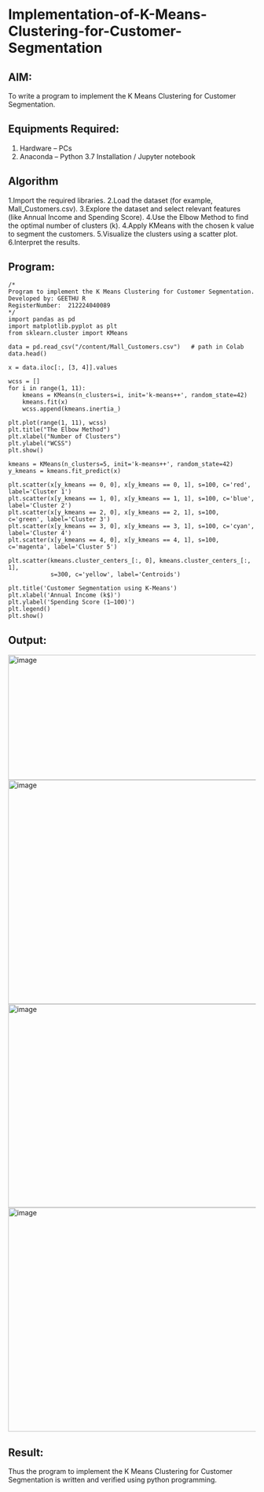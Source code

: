 # Implementation-of-K-Means-Clustering-for-Customer-Segmentation

## AIM:
To write a program to implement the K Means Clustering for Customer Segmentation.

## Equipments Required:
1. Hardware – PCs
2. Anaconda – Python 3.7 Installation / Jupyter notebook

## Algorithm
1.Import the required libraries.
2.Load the dataset (for example, Mall_Customers.csv).
3.Explore the dataset and select relevant features (like Annual Income and Spending Score). 4.Use the Elbow Method to find the optimal number of clusters (k).
4.Apply KMeans with the chosen k value to segment the customers.
5.Visualize the clusters using a scatter plot.
6.Interpret the results.

## Program:
```
/*
Program to implement the K Means Clustering for Customer Segmentation.
Developed by: GEETHU R
RegisterNumber:  212224040089
*/
import pandas as pd
import matplotlib.pyplot as plt
from sklearn.cluster import KMeans

data = pd.read_csv("/content/Mall_Customers.csv")   # path in Colab
data.head()

x = data.iloc[:, [3, 4]].values

wcss = []
for i in range(1, 11):
    kmeans = KMeans(n_clusters=i, init='k-means++', random_state=42)
    kmeans.fit(x)
    wcss.append(kmeans.inertia_)

plt.plot(range(1, 11), wcss)
plt.title("The Elbow Method")
plt.xlabel("Number of Clusters")
plt.ylabel("WCSS")
plt.show()

kmeans = KMeans(n_clusters=5, init='k-means++', random_state=42)
y_kmeans = kmeans.fit_predict(x)

plt.scatter(x[y_kmeans == 0, 0], x[y_kmeans == 0, 1], s=100, c='red', label='Cluster 1')
plt.scatter(x[y_kmeans == 1, 0], x[y_kmeans == 1, 1], s=100, c='blue', label='Cluster 2')
plt.scatter(x[y_kmeans == 2, 0], x[y_kmeans == 2, 1], s=100, c='green', label='Cluster 3')
plt.scatter(x[y_kmeans == 3, 0], x[y_kmeans == 3, 1], s=100, c='cyan', label='Cluster 4')
plt.scatter(x[y_kmeans == 4, 0], x[y_kmeans == 4, 1], s=100, c='magenta', label='Cluster 5')

plt.scatter(kmeans.cluster_centers_[:, 0], kmeans.cluster_centers_[:, 1],
            s=300, c='yellow', label='Centroids')

plt.title('Customer Segmentation using K-Means')
plt.xlabel('Annual Income (k$)')
plt.ylabel('Spending Score (1–100)')
plt.legend()
plt.show()

```

## Output:
<img width="701" height="254" alt="image" src="https://github.com/user-attachments/assets/48dbe72e-e207-49f9-b259-703211448aed" />

<img width="597" height="455" alt="image" src="https://github.com/user-attachments/assets/9b4d51b8-7a97-497d-85ef-d54b2d1ea781" />
<img width="553" height="413" alt="image" src="https://github.com/user-attachments/assets/72a51555-d2cc-47e3-b22a-4550d1776b9e" />
<img width="562" height="455" alt="image" src="https://github.com/user-attachments/assets/e69fdfaf-fded-4718-a941-765b8a5632a8" />


## Result:
Thus the program to implement the K Means Clustering for Customer Segmentation is written and verified using python programming.
